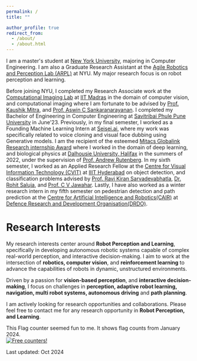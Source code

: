 ```yaml
---
permalink: /
title: ""

author_profile: true
redirect_from: 
  - /about/
  - /about.html
---
```


I am a master's student at [New York University](https://www.nyu.edu/), majoring in Computer Engineering. I am also a Graduate Research Assistant at the [Agile Robotics and Perception Lab (ARPL)](https://wp.nyu.edu/arpl/) at NYU. My major research focus is on robot perception and learning. 

Before joining NYU, I completed my Research Associate work at the [Computational Imaging Lab](https://www.ee.iitm.ac.in/comp_photolab/) at [IIT Madras](https://www.iitm.ac.in/) in the domain of computer vision, and computational imaging where I am fortunate to be advised by [Prof. Kaushik Mitra](https://www.ee.iitm.ac.in/kmitra/), and [Prof. Aswin C Sankaranarayanan](https://www.ece.cmu.edu/directory/bios/sankaranarayanan-aswin.html). I completed my Bachelor of Engineering in Computer Engineering at [Savitribai Phule Pune University](http://www.unipune.ac.in/) in June'23. Previously, in my final semester, I worked as a Founding Machine Learning Intern at [Seisei.ai](https://www.seisei.ai/), where my work was specifically related to voice cloning and visual face dubbing using Generative models. I am the recipient of the esteemed [Mitacs Globalink Research internship Award](https://www.mitacs.ca/en/programs/globalink/globalink-research-internship) where I worked in the domain of deep learning, and biological physics at [Dalhousie University, Halifax](https://www.dal.ca/) in the summers of 2022, under the supervision of [Prof. Andrew Rutenberg](http://fizz.phys.dal.ca/~adr/). In my sixth semester, I worked as an Applied Research Fellow at the [Centre for Visual Information Technology (CVIT)](https://cvit.iiit.ac.in/) at [IIIT Hyderabad](https://www.iiit.ac.in/) on object detection, and classification problems advised by [Prof. Ravi Kiran Sarvadevabhatla](https://ravika.github.io/), [Dr. Rohit Saluja](https://rohitsaluja22.github.io/), and [Prof. C V Jawahar](https://faculty.iiit.ac.in/~jawahar/). Lastly, I have also worked as a winter research intern in my fifth semester on pedestrian detection and path prediction at the [Centre for Artificial Intelligence and Robotics(CAIR)](https://www.drdo.gov.in/drdo/labs-and-establishments/centre-artificial-intelligence-robotics-cair) at [Defence Research and Development Organisation(DRDO)](https://www.drdo.gov.in/drdo/). 

# Research Interests

My research interests center around **Robot Perception and Learning**, specifically in developing autonomous robotic systems capable of complex real-world perception, and interactive decision-making. I aim to work at the intersection of **robotics, computer vision**, and **reinforcement learning** to advance the capabilities of robots in dynamic, unstructured environments. 

Driven by a passion for **vision-based perception**, and **interactive decision-making**, I focus on challenges in **perception, adaptive robot learning, navigation, multi robot systems, autonomous driving** and **path planning**.

I am actively looking for research opportunities and collaborations. Please feel free to contact me for any research opportunity in **Robot Perception, and Learning**.

This Flag counter seemed fun to me. It shows flag counts from January 2024.    
<a href="https://info.flagcounter.com/FhE2"><img src="https://s01.flagcounter.com/count2/FhE2/bg_FFFFFF/txt_000000/border_CCCCCC/columns_5/maxflags_50/viewers_0/labels_0/pageviews_1/flags_1/percent_0/" alt="Free counters!" border="0"></a>

Last updated: Oct 2024
